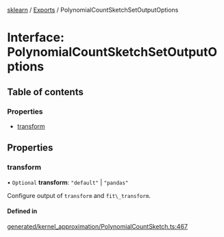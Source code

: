 [sklearn](../readme.md) / [Exports](../modules.md) / PolynomialCountSketchSetOutputOptions

# Interface: PolynomialCountSketchSetOutputOptions

## Table of contents

### Properties

- [transform](PolynomialCountSketchSetOutputOptions.md#transform)

## Properties

### transform

• `Optional` **transform**: ``"default"`` \| ``"pandas"``

Configure output of `transform` and `fit\_transform`.

#### Defined in

[generated/kernel_approximation/PolynomialCountSketch.ts:467](https://github.com/transitive-bullshit/scikit-learn-ts/blob/367336a/packages/sklearn/src/generated/kernel_approximation/PolynomialCountSketch.ts#L467)
